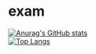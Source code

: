 # exam
 
[![Anurag's GitHub stats](https://github-readme-stats.vercel.app/api?username=ckstmznf)](https://github.com/ckstmznf/github-readme-stats)
<br>
 [![Top Langs](https://github-readme-stats.vercel.app/api/top-langs/?username=ckstmznf)](https://github.com/ckstmznf/github-readme-stats)